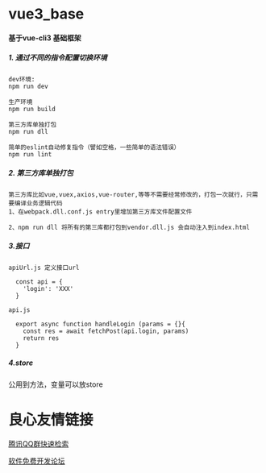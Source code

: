 # vue3_base
#### 基于vue-cli3 基础框架

##### 1. 通过不同的指令配置切换环境
``` 
dev环境:
npm run dev 

生产环境
npm run build

第三方库单独打包
npm run dll

简单的eslint自动修复指令（譬如空格，一些简单的语法错误）
npm run lint

```
##### 2. 第三方库单独打包

```
第三方库比如vue,vuex,axios,vue-router,等等不需要经常修改的，打包一次就行，只需要编译业务逻辑代码
1、在webpack.dll.conf.js entry里增加第三方库文件配置文件

2、npm run dll 将所有的第三库都打包到vendor.dll.js 会自动注入到index.html
```
##### 3.接口
```
apiUrl.js 定义接口url

  const api = {
    'login': 'XXX'
  }

api.js 

  export async function handleLogin (params = {}{
    const res = await fetchPost(api.login, params)
    return res
  }
```

##### 4.store
公用到方法，变量可以放store



 # 良心友情链接

[腾讯QQ群快速检索](http://u.720life.cn/s/8cf73f7c)

[软件免费开发论坛](http://u.720life.cn/s/bbb01dc0)